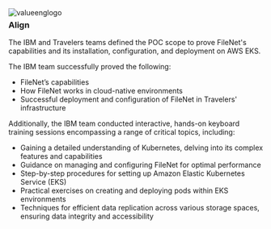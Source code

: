 <img src="https://github.com/ibm-client-engineering/solution-filenet-aws/assets/125045410/712b1c30-b8d1-4c4e-979f-968d76f734ae" alt="valueenglogo" style="float: left;" />

### Align 
The IBM and Travelers teams defined the POC scope to prove FileNet's capabilities and its installation, configuration, and deployment on AWS EKS. 

The IBM team successfully proved the following: 
- FileNet’s capabilities
- How FileNet works in cloud-native environments
- Successful deployment and configuration of FileNet in Travelers' infrastructure

Additionally, the IBM team conducted interactive, hands-on keyboard training sessions encompassing a range of critical topics, including:
- Gaining a detailed understanding of Kubernetes, delving into its complex features and capabilities
- Guidance on managing and configuring FileNet for optimal performance
- Step-by-step procedures for setting up Amazon Elastic Kubernetes Service (EKS)
- Practical exercises on creating and deploying pods within EKS environments
- Techniques for efficient data replication across various storage spaces, ensuring data integrity and accessibility







